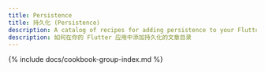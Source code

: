 ```yaml
---
title: Persistence
title: 持久化 (Persistence)
description: A catalog of recipes for adding persistence to your Flutter app.
description: 如何在你的 Flutter 应用中添加持久化的文章目录
---
```


{% include docs/cookbook-group-index.md %}
